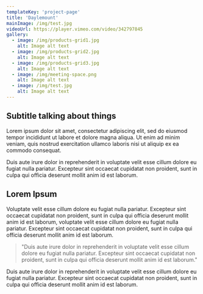 ```yaml
---
templateKey: 'project-page'
title: 'Daylemount'
mainImage: /img/test.jpg
videoUrl: https://player.vimeo.com/video/342797845
gallery: 
  - image: /img/products-grid1.jpg
    alt: Image alt text 
  - image: /img/products-grid2.jpg
    alt: Image alt text 
  - image: /img/products-grid3.jpg
    alt: Image alt text 
  - image: /img/meeting-space.png
    alt: Image alt text 
  - image: /img/test.jpg
    alt: Image alt text 
---
```



## Subtitle talking about things

Lorem ipsum dolor sit amet, consectetur adipiscing elit, sed do eiusmod tempor incididunt ut labore et dolore magna aliqua. Ut enim ad minim veniam, quis nostrud exercitation ullamco laboris nisi ut aliquip ex ea commodo consequat. 

Duis aute irure dolor in reprehenderit in voluptate velit esse cillum dolore eu fugiat nulla pariatur. Excepteur sint occaecat cupidatat non proident, sunt in culpa qui officia deserunt mollit anim id est laborum.

## Lorem Ipsum

Voluptate velit esse cillum dolore eu fugiat nulla pariatur. Excepteur sint occaecat cupidatat non proident, sunt in culpa qui officia deserunt mollit anim id est laborum, voluptate velit esse cillum dolore eu fugiat nulla pariatur. Excepteur sint occaecat cupidatat non proident, sunt in culpa qui officia deserunt mollit anim id est laborum.

> "Duis aute irure dolor in reprehenderit in voluptate velit esse cillum dolore eu fugiat nulla pariatur. Excepteur sint occaecat cupidatat non proident, sunt in culpa qui officia deserunt mollit anim id est laborum."

Duis aute irure dolor in reprehenderit in voluptate velit esse cillum dolore eu fugiat nulla pariatur. Excepteur sint occaecat cupidatat non proident, sunt in culpa qui officia deserunt mollit anim id est laborum.


